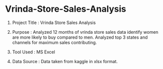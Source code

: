 # Vrinda-Store-Sales-Analysis 

1. Project Title :
     Vrinda Store Sales Analysis

2. Purpose :
     Analyzed 12 months of vrinda store sales data identify women are more likely
     to buy compared to men.
     Analyzed top 3 states and channels for maximum sales contributing.

3. Tool Used :
     MS Excel

4. Data Source :
     Data taken from kaggle in xlsx format.
